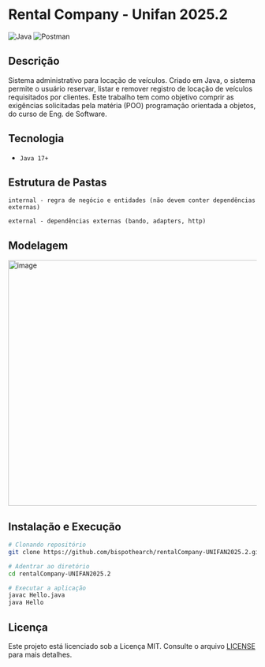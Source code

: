 # Rental Company - Unifan 2025.2

![Java](https://img.shields.io/badge/java-%23ED8B00.svg?style=for-the-badge&logo=openjdk&logoColor=white)
![Postman](https://img.shields.io/badge/Postman-FF6C37?style=for-the-badge&logo=postman&logoColor=white)

## Descrição 

Sistema administrativo para locação de veículos. Criado em Java, o sistema permite o usuário reservar, listar e remover registro de locação de veículos requisitados por clientes. Este trabalho tem como objetivo comprir as exigências solicitadas pela matéria (POO) programação orientada a objetos, do curso de Eng. de Software.

## Tecnologia
- `Java 17+` 

## Estrutura de Pastas

```
internal - regra de negócio e entidades (não devem conter dependências externas)

external - dependências externas (bando, adapters, http)
```

## Modelagem 

<img width="619" height="498" alt="image" src="https://github.com/user-attachments/assets/c86f8a30-c904-45db-b17e-fd23b72e8c9f" />

## Instalação e Execução

```bash
# Clonando repositório
git clone https://github.com/bispothearch/rentalCompany-UNIFAN2025.2.git
```
```bash
# Adentrar ao diretório
cd rentalCompany-UNIFAN2025.2

# Executar a aplicação
javac Hello.java     
java Hello            
```

## Licença 

Este projeto está licenciado sob a Licença MIT. Consulte o arquivo [LICENSE](./LICENSE) para mais detalhes.
